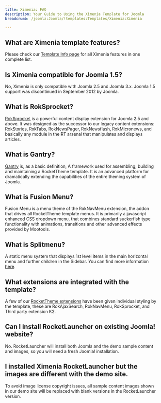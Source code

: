 ```yaml
---
title: Ximenia: FAQ
description: Your Guide to Using the Ximenia Template for Joomla
breadcrumb: /joomla:Joomla/!templates:Templates/Ximenia:Ximenia

---
```


What are Ximenia template features?
-----
Please check our [Template Info page][features] for all Ximenia features in one complete list.

Is Ximenia compatible for Joomla 1.5?
-----
No, Ximenia is only compatible with Joomla 2.5 and Joomla 3.x. Joomla 1.5 support was discontinued in September 2012 by Joomla.

What is RokSprocket?
-----
[RokSprocket][roksprocket] is a powerful content display extension for Joomla 2.5 and above. It was designed as the successor to our legacy content extensions: RokStories, RokTabs, RokNewsPager, RokNewsflash, RokMicronews, and basically any module in the RT arsenal that manipulates and displays articles.

What is Gantry?
-----
[Gantry][gantry] is, as a basic definition, A framework used for assembling, building and maintaining a RocketTheme template. It is an advanced platform for dramatically extending the capabilities of the entire theming system of Joomla.

What is Fusion Menu?
-----
Fusion Menu is a menu theme of the RokNavMenu extension, the addon that drives all RocketTheme template menus. It is primarily a javascript enhanced CSS dropdown menu, that combines standard suckerfish type functionality with animations, transitions and other advanced effects provided by Mootools.

What is Splitmenu?
-----
A static menu system that displays 1st level items in the main horizontal menu and further children in the Sidebar. You can find more information [here][splitmenu].

What extensions are integrated with the template?
-----
A few of our [RocketTheme extensions][extensions] have been given individual styling by the template, these are RokAjaxSearch, RokNavMenu, RokSprocket, and Third party extension K2.

Can I install RocketLauncher on existing Joomla! website?
-----
No. RocketLauncher will install both Joomla and the demo sample content and images, so you will need a fresh Joomla! installation.

I installed Ximenia RocketLauncher but the images are different with the demo site.
-----
To avoid image license copyright issues, all sample content images shown in our demo site will be replaced with blank versions in the RocketLauncher version.

[gantry]: http://gantry-framework.org/
[features]: http://demo.rockettheme.com/joomla-templates/ximenia/features
[font]: http://www.fontsquirrel.com/fonts/ubuntu
[forum]: http://www.rockettheme.com/forum/joomla-template-ximenia
[roksprocket]: http://www.rockettheme.com/joomla/extensions/roksprocket
[dropdown]: http://demo.rockettheme.com/joomla-templates/ximenia/features/menu-options
[splitmenu]: http://demo.rockettheme.com/joomla-templates/ximenia/features/menu-options
[extensions]: http://demo.rockettheme.com/joomla-templates/ximenia/features/extensions
